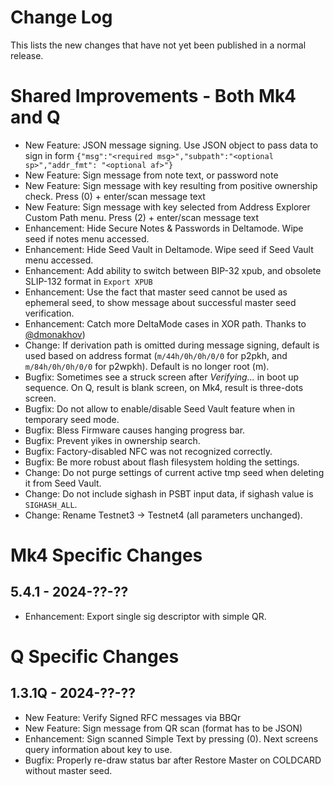 # Change Log

This lists the new changes that have not yet been published in a normal release.


# Shared Improvements - Both Mk4 and Q

- New Feature: JSON message signing. Use JSON object to pass data to sign in form `{"msg":"<required msg>","subpath":"<optional sp>","addr_fmt": "<optional af>"}`
- New Feature: Sign message from note text, or password note
- New Feature: Sign message with key resulting from positive ownership check. Press (0) + enter/scan message text
- New Feature: Sign message with key selected from Address Explorer Custom Path menu. Press (2) + enter/scan message text
- Enhancement: Hide Secure Notes & Passwords in Deltamode. Wipe seed if notes menu accessed. 
- Enhancement: Hide Seed Vault in Deltamode. Wipe seed if Seed Vault menu accessed. 
- Enhancement: Add ability to switch between BIP-32 xpub, and obsolete
  SLIP-132 format in `Export XPUB`
- Enhancement: Use the fact that master seed cannot be used as ephemeral seed, to show message 
  about successful master seed verification.
- Enhancement: Catch more DeltaMode cases in XOR path.
  Thanks to [@dmonakhov](https://github.com/dmonakhov))
- Change: If derivation path is omitted during message signing, default is used 
  based on address format (`m/44h/0h/0h/0/0` for p2pkh, and `m/84h/0h/0h/0/0` for p2wpkh). 
  Default is no longer root (m).
- Bugfix: Sometimes see a struck screen after _Verifying..._ in boot up sequence.
  On Q, result is blank screen, on Mk4, result is three-dots screen.
- Bugfix: Do not allow to enable/disable Seed Vault feature when in temporary seed mode.
- Bugfix: Bless Firmware causes hanging progress bar.
- Bugfix: Prevent yikes in ownership search.
- Bugfix: Factory-disabled NFC was not recognized correctly.
- Bugfix: Be more robust about flash filesystem holding the settings.
- Change: Do not purge settings of current active tmp seed when deleting it from Seed Vault.
- Change: Do not include sighash in PSBT input data, if sighash value is `SIGHASH_ALL`.
- Change: Rename Testnet3 -> Testnet4 (all parameters unchanged).


# Mk4 Specific Changes

## 5.4.1 - 2024-??-??

- Enhancement: Export single sig descriptor with simple QR.


# Q Specific Changes

## 1.3.1Q - 2024-??-??

- New Feature: Verify Signed RFC messages via BBQr
- New Feature: Sign message from QR scan (format has to be JSON)
- Enhancement: Sign scanned Simple Text by pressing (0). Next screens query information about key to use. 
- Bugfix: Properly re-draw status bar after Restore Master on COLDCARD without master seed.

